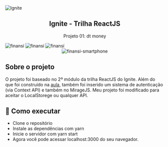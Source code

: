 <img alt="Ignite" src="https://i.imgur.com/eCVyxxy.png">
<h2 align="center">
  Ignite - Trilha ReactJS
</h2>
<p align="center">
  Projeto 01: dt money
</p>
<img alt="finansí" src="https://imgur.com/B5JizMA.png">
<img alt="finansí" src="https://i.imgur.com/HZiCwwN.png">
<img alt="finansí" src="https://i.imgur.com/14YQU6p.png">
<div align="center">
  <img alt="finansi-smartphone" src="https://i.imgur.com/oGJiO18.png">
</div>

## Sobre o projeto

O projeto foi baseado no 2º módulo da trilha ReactJS do Ignite. Além do que foi construído na [aula](https://github.com/matheuslanduci/aula02-trilha-react), também foi inserido um sistema de autenticação (via Context API) e também no MirageJS. Meu projeto foi modificado para aceitar o LocalStorege ou qualquer API.

## 🚀 Como executar

- Clone o repositório
- Instale as dependências com yarn
- Inicie o servidor com yarn start
- Agora você pode acessar localhost:3000 do seu navegador.
